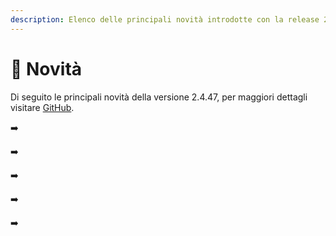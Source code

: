 ```yaml
---
description: Elenco delle principali novità introdotte con la release 2.4.47.
---
```


# 📣 Novità

Di seguito le principali novità della versione 2.4.47, per maggiori dettagli visitare [GitHub](https://github.com/devcode-it/openstamanager).

➡️&#x20;

➡️&#x20;

➡️ &#x20;

➡️&#x20;

➡️ &#x20;
